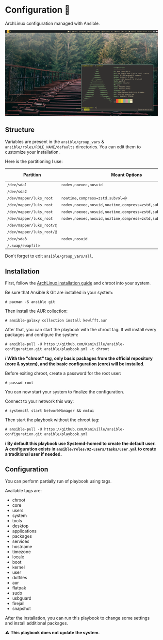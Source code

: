 # Configuration 🌸

ArchLinux configuration managed with Ansible.

![](src/screenshot-1.png)

## Structure

Variables are present in the `ansible/group_vars` & `ansible/roles/ROLE_NAME/defaults` directories. You can edit them to customize your installation.

Here is the partitioning I use:

| Partition                 | Mount Options                                                  | Filesystem | Mount Point   |
|---------------------------|----------------------------------------------------------------|------------|---------------|
| `/dev/sda1`               |`nodev,noexec,nosuid`                                           | FAT-32     | `/boot`       |
| `/dev/sda2`               |                                                                | Luks2      |               |
| `/dev/mapper/luks_root`   | `noatime,compress=zstd,subvol=@`                               | Btrfs      | `/`           |
| `/dev/mapper/luks_root`   | `nodev,noexec,nosuid,noatime,compress=zstd,subvol=@.snapshots` | Btrfs      | `/.snapshots` |
| `/dev/mapper/luks_root`   | `nodev,noexec,nosuid,noatime,compress=zstd,subvol=@.swap`      | Btrfs      | `/.swap`      |
| `/dev/mapper/luks_root`   | `nodev,noexec,nosuid,noatime,compress=zstd,subvol=@var_log`    | Btrfs      | `/var/log`    |
| `/dev/mapper/luks_root/@` |                                                                | Btrfs      | `/var/cache`  |
| `/dev/mapper/luks_root/@` |                                                                | Btrfs      | `/var/tmp`    |
| `/dev/sda3`               | `nodev,nosuid`                                                 | Ext4       | `/home`       |
| `/.swap/swapfile`         |                                                                | Swap       | [none]        |

Don't forget to edit `ansible/group_vars/all`.

## Installation

First, follow the [ArchLinux installation guide](https://wiki.archlinux.org/title/Installation_guide) and chroot into your system.

Be sure that Ansible & Git are installed in your system:
```
# pacman -S ansible git
```

Then install the AUR collection:
```
# ansible-galaxy collection install kewlfft.aur
```

After that, you can start the playbook with the chroot tag. It will install every packages and configure the system:
```
# ansible-pull -U https://github.com/Kaniville/ansible-configuration.git ansible/playbook.yml -t chroot
```

ℹ️ **With the "chroot" tag, only basic packages from the official repository (core & system), and the basic configuration (core) will be installed.**

Before exiting chroot, create a password for the root user:
```
# passwd root
```

You can now start your system to finalize the configuration.

Connect to your network this way:
```
# systemctl start NetworkManager && nmtui
```

Then start the playbook without the chroot tag:
```
# ansible-pull -U https://github.com/Kaniville/ansible-configuration.git ansible/playbook.yml
```

ℹ️ **By default this playbook use Systemd-homed to create the default user.
A configuration exists in `ansible/roles/02-users/tasks/user.yml` to create a traditional user if needed.**

## Configuration

You can perform partially run of playbook using tags.

Available tags are:
- chroot
- core
- users
- system
- tools
- desktop
- applications
- packages
- services
- hostname
- timezone
- locale
- boot
- kernel
- user
- dotfiles
- aur
- flatpak
- sudo
- usbguard
- firejail
- snapshot

After the installation, you can run this playbook to change some settings and install additional packages.

⚠️ **This playbook does not update the system.**
